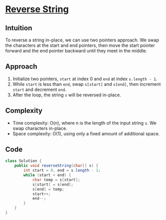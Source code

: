 # [Reverse String](https://leetcode.com/problems/reverse-string/?envType=daily-question&envId=2024-06-02)

## Intuition
To reverse a string in-place, we can use two pointers approach. We swap the characters at the start and end pointers, then move the start pointer forward and the end pointer backward until they meet in the middle.

## Approach
1. Initialize two pointers, `start` at index 0 and `end` at index `s.length - 1`.
2. While `start` is less than `end`, swap `s[start]` and `s[end]`, then increment `start` and decrement `end`.
3. After the loop, the string `s` will be reversed in-place.

## Complexity
- Time complexity: O(n), where n is the length of the input string `s`. We swap characters in-place.
- Space complexity: O(1), using only a fixed amount of additional space.

## Code
```java
class Solution {
    public void reverseString(char[] s) {
        int start = 0, end = s.length - 1;
        while (start < end) {
            char temp = s[start];
            s[start] = s[end];
            s[end] = temp;
            start++;
            end--;
        }
    }
}
